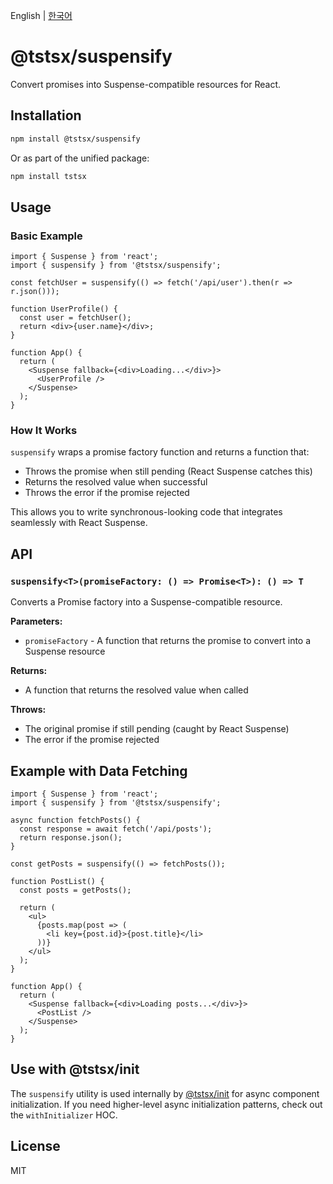 English | [한국어](./README.ko.md)

# @tstsx/suspensify

Convert promises into Suspense-compatible resources for React.

## Installation

```bash
npm install @tstsx/suspensify
```

Or as part of the unified package:

```bash
npm install tstsx
```

## Usage

### Basic Example

```tsx
import { Suspense } from 'react';
import { suspensify } from '@tstsx/suspensify';

const fetchUser = suspensify(() => fetch('/api/user').then(r => r.json()));

function UserProfile() {
  const user = fetchUser();
  return <div>{user.name}</div>;
}

function App() {
  return (
    <Suspense fallback={<div>Loading...</div>}>
      <UserProfile />
    </Suspense>
  );
}
```

### How It Works

`suspensify` wraps a promise factory function and returns a function that:
- Throws the promise when still pending (React Suspense catches this)
- Returns the resolved value when successful
- Throws the error if the promise rejected

This allows you to write synchronous-looking code that integrates seamlessly with React Suspense.

## API

### `suspensify<T>(promiseFactory: () => Promise<T>): () => T`

Converts a Promise factory into a Suspense-compatible resource.

**Parameters:**
- `promiseFactory` - A function that returns the promise to convert into a Suspense resource

**Returns:**
- A function that returns the resolved value when called

**Throws:**
- The original promise if still pending (caught by React Suspense)
- The error if the promise rejected

## Example with Data Fetching

```tsx
import { Suspense } from 'react';
import { suspensify } from '@tstsx/suspensify';

async function fetchPosts() {
  const response = await fetch('/api/posts');
  return response.json();
}

const getPosts = suspensify(() => fetchPosts());

function PostList() {
  const posts = getPosts();
  
  return (
    <ul>
      {posts.map(post => (
        <li key={post.id}>{post.title}</li>
      ))}
    </ul>
  );
}

function App() {
  return (
    <Suspense fallback={<div>Loading posts...</div>}>
      <PostList />
    </Suspense>
  );
}
```

## Use with @tstsx/init

The `suspensify` utility is used internally by [@tstsx/init](../init) for async component initialization. If you need higher-level async initialization patterns, check out the `withInitializer` HOC.

## License

MIT
